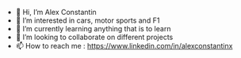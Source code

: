 - 👋 Hi, I’m Alex Constantin
- 👀 I’m interested in cars, motor sports and F1
- 🌱 I’m currently learning anything that is to learn
- 💞️ I’m looking to collaborate on different projects
- 📫 How to reach me : https://www.linkedin.com/in/alexconstantinx

<!---
alxx911/alxx911 is a ✨ special ✨ repository because its `README.md` (this file) appears on your GitHub profile.
You can click the Preview link to take a look at your changes.
--->
